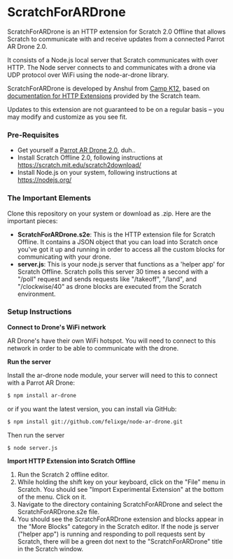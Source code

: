 # ScratchForARDrone

ScratchForARDrone is an HTTP extension for Scratch 2.0 Offline that allows Scratch to communicate with and receive updates from a connected Parrot AR Drone 2.0.

It consists of a Node.js local server that Scratch communicates with over HTTP. The Node server connects to and communicates with a drone via UDP protocol over WiFi using the node-ar-drone library. 

ScratchForARDrone is developed by Anshul from [Camp K12](http://campk12.com), based on [documentation for HTTP Extensions](http://wiki.scratch.mit.edu/wiki/Scratch_Extension#HTTP_Extensions) provided by the Scratch team.

Updates to this extension are not guaranteed to be on a regular basis – you may modify and customize as you see fit.

### Pre-Requisites
- Get yourself a [Parrot AR Drone 2.0](http://ardrone2.parrot.com/), duh.. 
- Install Scratch Offline 2.0, following instructions at https://scratch.mit.edu/scratch2download/
- Install Node.js on your system, following instructions at https://nodejs.org/

### The Important Elements

Clone this repository on your system or download as .zip. Here are the important pieces:
- **ScratchForARDrone.s2e**: This is the HTTP extension file for Scratch Offline. It contains a JSON object that you can load into Scratch once you've got it up and running in order to access all the custom blocks for communicating with your drone.
- **server.js**: This is your node.js server that functions as a 'helper app' for Scratch Offline. Scratch polls this server 30 times a second with a "/poll" request and sends requests like "/takeoff", "/land", and "/clockwise/40" as drone blocks are executed from the Scratch environment.

### Setup Instructions

**Connect to Drone's WiFi network**

AR Drone's have their own WiFi hotspot. You will need to connect to this network in order to be able to communicate with the drone.

**Run the server**

Install the ar-drone node module, your server will need to this to connect with a Parrot AR Drone:

```sh
$ npm install ar-drone
```
or if you want the latest version, you can install via GitHub:

```sh
$ npm install git://github.com/felixge/node-ar-drone.git
```

Then run the server
```sh
$ node server.js
```

**Import HTTP Extension into Scratch Offline**

1. Run the Scratch 2 offline editor.
2. While holding the shift key on your keyboard, click on the "File" menu in Scratch. You should see "Import Experimental Extension" at the bottom of the menu. Click on it.
3. Navigate to the directory containing ScratchForARDrone and select the ScratchForARDrone.s2e file. 
4. You should see the ScratchForARDrone extension and blocks appear in the "More Blocks" category in the Scratch editor. If the node js server ("helper app") is running and responding to poll requests sent by Scratch, there will be a green dot next to the "ScratchForARDrone" title in the Scratch window.